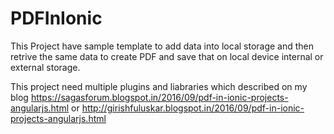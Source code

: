 # PDFInIonic

This Project have sample template to add data into local storage and then retrive the same data to create PDF and save that on
local device internal or external storage.

This project need multiple plugins and liabraries which described on my blog https://sagasforum.blogspot.in/2016/09/pdf-in-ionic-projects-angularjs.html or http://girishfuluskar.blogspot.in/2016/09/pdf-in-ionic-projects-angularjs.html

